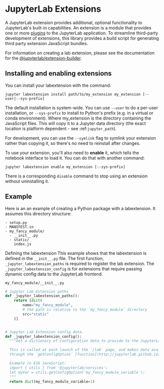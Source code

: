 # JupyterLab Extensions

A JupyterLab extension provides additional, optional functionality to JupyterLab's built-in capabilities. An extension is a module that provides one or more [plugins](plugins.html) to the JupyterLab application. To streamline third-party development of extensions, this library provides a build script for generating third party extension JavaScript bundles.

For information on creating a lab extension, please see the documentation for
the [@jupyterlab/extension-builder](https://github.com/jupyterlab/extension-builder).


## Installing and enabling extensions

You can install your labextension with the command:

`jupyter labextension install path/to/my_extension my_extension [--user|--sys-prefix]`

The default installation is system-wide. You can use ``--user`` to do a per-user installation,
or ``--sys-prefix`` to install to Python's prefix (e.g. in a virtual or conda environment).
Where my_extension is the directory containing the JavaScript files.
This will copy it to a Jupyter data directory (the exact location is platform
dependent - see :ref:`jupyter_path`).

For development, you can use the ``--symlink`` flag to symlink your extension
rather than copying it, so there's no need to reinstall after changes.

To use your extension, you'll also need to **enable** it, which tells the
notebook interface to load it. You can do that with another command:

`jupyter labextension enable my_extension [--sys-prefix]`

There is a corresponding ``disable`` command to stop using an
extension without uninstalling it.


## Example 
Here is an an example of creating a Python package with a labextension.  It assumes this directory structure:

```
- setup.py
- MANIFEST.in
- my_fancy_module/
  - __init__.py
  - static/
    index.js
```

Defining the labextension
This example shows that the labextension is defined in the `__init__.py` file. 
The first function, `_jupyter_labextension_paths` is required to register the 
lab extension.  The `_jupyter_labextension_config` is for extensions that
require passing dynamic config data to the JupyterLab frontend.

`my_fancy_module/__init__.py`

```python
# Jupyter Lab Extension paths
def _jupyter_labextension_paths():
    return [dict(
        name="my_fancy_module",
        # the path is relative to the `my_fancy_module` directory
        src="static"
    )]


# Jupyter Lab Extension config data.
def _jupyter_labextension_config():
  """Get a dictionary of configuration data to provide to the JupyterLab frontend.

  This is called at each launch of the `/lab` page, and makes data available 
  through the `getConfigOption` [function](http://jupyterlab.github.io/services/globals.html#getconfigoption).

  Example in ES6 JavaScript:
  import { utils } from '@jupyterlab/services';
  let myVar = utils.getConfigOption('my_fancy_module_variable');
  """
  return dict(my_fancy_module_variable=1)
```
